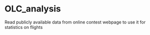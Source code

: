 # OLC_analysis
Read publicly available data from online contest webpage to use it for statistics on flights
